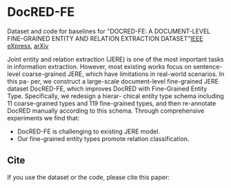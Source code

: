 # DocRED-FE
Dataset and code for baselines for "DOCRED-FE: A DOCUMENT-LEVEL FINE-GRAINED ENTITY AND RELATION EXTRACTION DATASET"[IEEE eXpress](https://ieeexplore.ieee.org/document/10095786), [arXiv](https://arxiv.org/abs/2303.11141)

Joint entity and relation extraction (JERE) is one of the most
important tasks in information extraction. However, most
existing works focus on sentence-level coarse-grained JERE,
which have limitations in real-world scenarios. In this pa-
per, we construct a large-scale document-level fine-grained
JERE dataset DocRED-FE, which improves DocRED with
Fine-Grained Entity Type. Specifically, we redesign a hierar-
chical entity type schema including 11 coarse-grained types
and 119 fine-grained types, and then re-annotate DocRED
manually according to this schema. Through comprehensive
experiments we find that:

+ DocRED-FE is challenging to existing JERE model.
+ Our fine-grained entity types promote relation classification.

## Cite
If you use the dataset or the code, please cite this paper:
```

```

